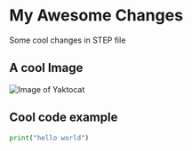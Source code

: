 # My Awesome Changes
Some cool changes in STEP file

## A cool Image
![Image of Yaktocat](https://octodex.github.com/images/yaktocat.png)

## Cool code example
```python
print("hello world")
```
